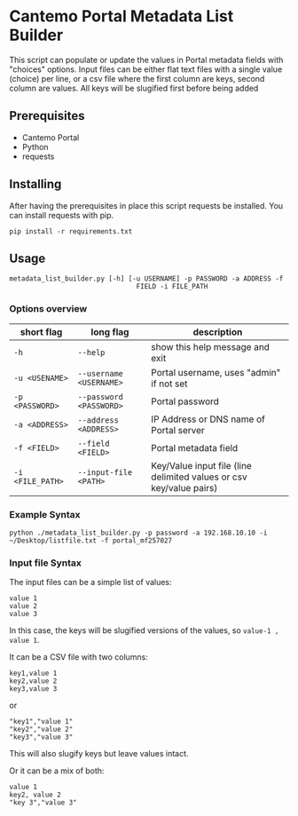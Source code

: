 # Cantemo Portal Metadata List Builder

This script can populate or update the values in Portal metadata fields with "choices" options.  Input files can be either flat text files with a single value (choice) per line, or a csv file where the first column are keys, second column are values.  All keys will be slugified first before being added

## Prerequisites

  - Cantemo Portal
  - Python
  - requests

## Installing

After having the prerequisites in place this script requests be installed. You can
install requests with pip.

```
pip install -r requirements.txt
```

## Usage

```
metadata_list_builder.py [-h] [-u USERNAME] -p PASSWORD -a ADDRESS -f
                                FIELD -i FILE_PATH
```

### Options overview

| short flag | long flag | description |
| ------ | ------ | ------ |
|  `-h` | `--help`  | show this help message and exit |
|  `-u <USENAME>` | `--username <USERNAME>` | Portal username, uses "admin" if not set |
|  `-p <PASSWORD>` | `--password <PASSWORD>` | Portal password |
|  `-a <ADDRESS>` | `--address <ADDRESS>` | IP Address or DNS name of Portal server|
|  `-f <FIELD>` | `--field <FIELD>` | Portal metadata field |
|  `-i <FILE_PATH>` | `--input-file <PATH>` | Key/Value input file (line delimited values or csv key/value pairs)|

### Example Syntax

`python ./metadata_list_builder.py -p password -a 192.168.10.10 -i ~/Desktop/listfile.txt -f portal_mf257027`

### Input file Syntax

The input files can be a simple list of values:

```
value 1
value 2
value 3
```

In this case, the keys will be slugified versions of the values, so `value-1 , value 1`.

It can be a CSV file with two columns:

```
key1,value 1
key2,value 2
key3,value 3
```

or 

```
"key1","value 1"
"key2","value 2"
"key3","value 3"
```

This will also slugify keys but leave values intact.

Or it can be a mix of both:

```
value 1
key2, value 2
"key 3","value 3"
```
